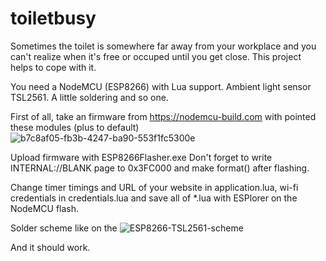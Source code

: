 # toiletbusy

Sometimes the toilet is somewhere far away from your workplace and you can't realize when it's free or occuped until you get close.
This project helps to cope with it.

You need a NodeMCU (ESP8266) with Lua support. Ambient light sensor TSL2561. A little soldering and so one.

First of all, take an firmware from https://nodemcu-build.com with pointed these modules (plus to default) ![b7c8af05-fb3b-4247-ba90-553f1fc5300e](https://github.com/541263/toiletbusy/assets/31769013/d395bdb0-9c61-4601-b73a-3be648db9b67)

Upload firmware with ESP8266Flasher.exe 
Don't forget to write INTERNAL://BLANK page to 0x3FC000 and make format() after flashing.

Change timer timings and URL of your website in application.lua, wi-fi credentials in credentials.lua and save all of *.lua with ESPlorer on the NodeMCU flash.

Solder scheme like on the ![ESP8266-TSL2561-scheme](https://github.com/541263/toiletbusy/assets/31769013/ceafc48f-efa5-4e81-afa6-a5fdb22f1822)

And it should work.
